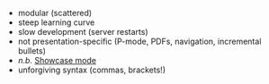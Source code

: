 * modular (scattered)
* steep learning curve
* slow development (server restarts)
* not presentation-specific (P-mode, PDFs, navigation, incremental bullets)
* _n.b._ [Showcase mode](http://shiny.rstudio.com/articles/display-modes.html)
* unforgiving syntax (commas, brackets!)
